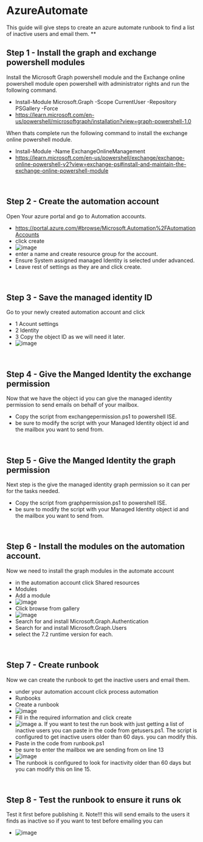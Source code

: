 # AzureAutomate
This guide will give steps to create an azure automate runbook to find a list of inactive users and email them.
**
## Step 1 - Install the graph and exchange powershell modules

Install the Microsoft Graph powershell module and the Exchange online powershell module
open powershell with administrator rights and run the following command.
* Install-Module Microsoft.Graph -Scope CurrentUser -Repository PSGallery -Force
* https://learn.microsoft.com/en-us/powershell/microsoftgraph/installation?view=graph-powershell-1.0
  

When thats complete run the following command to install the exchange online powershell module.
* Install-Module -Name ExchangeOnlineManagement
* https://learn.microsoft.com/en-us/powershell/exchange/exchange-online-powershell-v2?view=exchange-ps#install-and-maintain-the-exchange-online-powershell-module
<br />

## Step 2 - Create the automation account
Open Your azure portal and go to Automation accounts.

* https://portal.azure.com/#browse/Microsoft.Automation%2FAutomationAccounts <br />
* click create
* ![image](https://github.com/user-attachments/assets/d4e6c6d6-ed3f-4eb5-992a-3dc7a2019050)
* enter a name and create resource group for the account.
* Ensure System assigned managed Identity is selected under advanced.
* Leave rest of settings as they are and click create.
<br />

## Step 3 - Save the managed identity ID
Go to your newly created automation account and click
* 1 Acount settings
* 2 Identity
* 3 Copy the object ID as we will need it later.
* ![image](https://github.com/user-attachments/assets/53a9d2bd-0984-4df5-bc53-a4fe652c3161)
<br />

## Step 4 - Give the Manged Identity the exchange permission
Now that we have the object id you can give the managed identity permission to send emails on behalf of your mailbox.
* Copy the script from exchangepermission.ps1 to powershell ISE.
* be sure to modify the script with your Managed Identity object id and the mailbox you want to send from.
<br />

## Step 5 - Give the Manged Identity the graph permission
Next step is the give the managed identity graph permission so it can per for the tasks needed.
* Copy the script from graphpermission.ps1 to powershell ISE.
* be sure to modify the script with your Managed Identity object id and the mailbox you want to send from.
<br />

## Step 6 - Install the modules on the automation account.
Now we need to install the graph modules in the automate account
* in the automation account click Shared resources
* Modules
* Add a module
* ![image](https://github.com/user-attachments/assets/425949ba-9f5b-4101-b015-b944d4bd6fcc)
* Click browse from gallery
* ![image](https://github.com/user-attachments/assets/0b91e696-5cb1-4ba0-8451-ff3b2ab6bdaf)
* Search for and install Microsoft.Graph.Authentication
* Search for and install Microsoft.Graph.Users
* select the 7.2 runtime version for each.
<br />

## Step 7 - Create runbook
Now we can create the runbook to get the inactive users and email them.
* under your automation account click process automation
* Runbooks
* Create a runbook
* ![image](https://github.com/user-attachments/assets/46f93840-faac-4bb6-8768-f0af1c00a862)
* Fill in the required information and click create
* ![image](https://github.com/user-attachments/assets/e210f2d5-e281-4665-bdcb-cf438d4e1255)
a. If you want to test the run book with just getting a list of inactive users you can paste in the code from getusers.ps1. The script is configured to get inactive users older than 60 days. you can modify this.
* Paste in the code from runbook.ps1
* be sure to enter the mailbox we are sending from on line 13
* ![image](https://github.com/user-attachments/assets/e9fa3b7f-221d-44eb-a430-6702723d961c)
* The runbook is configured to look for inactivity older than 60 days but you can modify this on line 15.
<br />

## Step 8 - Test the runbook to ensure it runs ok
Test it first before publishing it. 
Note!!! this will send emails to the users it finds as inactive so if you want to test before emailing you can
* ![image](https://github.com/user-attachments/assets/338032b2-1415-42e0-9b78-5217cd5db30f)


  

